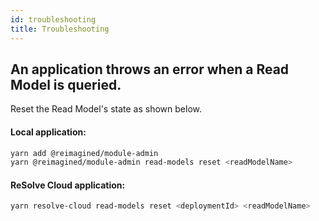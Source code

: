 ```yaml
---
id: troubleshooting
title: Troubleshooting
---
```


## An application throws an error when a Read Model is queried.

Reset the Read Model's state as shown below.

#### Local application:

```bash
yarn add @reimagined/module-admin
yarn @reimagined/module-admin read-models reset <readModelName>
```

#### ReSolve Cloud application:

```bash
yarn resolve-cloud read-models reset <deploymentId> <readModelName>
```
